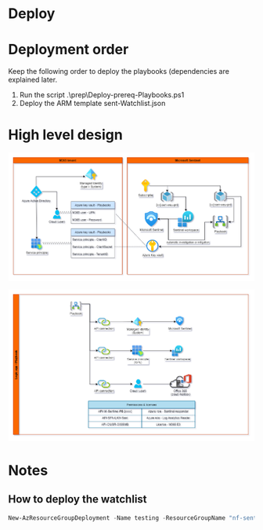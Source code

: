 # Deploy 

# Deployment order
Keep the following order to deploy the playbooks (dependencies are explained later.

1. Run the script .\prep\Deploy-prereq-Playbooks.ps1 
2. Deploy the ARM template sent-Watchlist.json


# High level design

![alt-text](./scr/HLD/HLD-Playbook.png "High level overview playbooks in Sentinel")


![alt-text](./scr/HLD/HLD-Playbook-detailed-API.png "Detailed overview playbooks")


# Notes

## How to deploy the watchlist

``` PowerShell
New-AzResourceGroupDeployment -Name testing -ResourceGroupName "nf-sentinel-weu-prd" -TemplateFile .\Prep\Sent-Watchlist.json -WorkspaceName "nf-Tristan-sent-weu-prd"
``` 